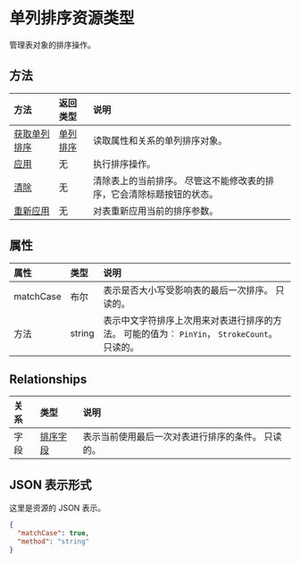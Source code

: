 # <a name="tablesort-resource-type"></a>单列排序资源类型

管理表对象的排序操作。


## <a name="methods"></a>方法

| 方法           | 返回类型    |说明|
|:---------------|:--------|:----------|
|[获取单列排序](../api/tablesort_get.md) | [单列排序](tablesort.md) |读取属性和关系的单列排序对象。|
|[应用](../api/tablesort_apply.md)|无|执行排序操作。|
|[清除](../api/tablesort_clear.md)|无|清除表上的当前排序。 尽管这不能修改表的排序，它会清除标题按钮的状态。|
|[重新应用](../api/tablesort_reapply.md)|无|对表重新应用当前的排序参数。|

## <a name="properties"></a>属性
| 属性     | 类型   |说明|
|:---------------|:--------|:----------|
|matchCase|布尔|表示是否大小写受影响表的最后一次排序。 只读的。|
|方法|string|表示中文字符排序上次用来对表进行排序的方法。 可能的值为︰ `PinYin`， `StrokeCount`。 只读的。|

## <a name="relationships"></a>Relationships
| 关系 | 类型   |说明|
|:---------------|:--------|:----------|
|字段|[排序字段](sortfield.md)|表示当前使用最后一次对表进行排序的条件。 只读的。|

## <a name="json-representation"></a>JSON 表示形式

这里是资源的 JSON 表示。

<!-- {
  "blockType": "resource",
  "optionalProperties": [

  ],
  "@odata.type": "microsoft.graph.tableSort"
}-->

```json
{
  "matchCase": true,
  "method": "string"
}

```

<!-- uuid: 8fcb5dbc-d5aa-4681-8e31-b001d5168d79
2015-10-25 14:57:30 UTC -->
<!-- {
  "type": "#page.annotation",
  "description": "TableSort resource",
  "keywords": "",
  "section": "documentation",
  "tocPath": ""
}-->